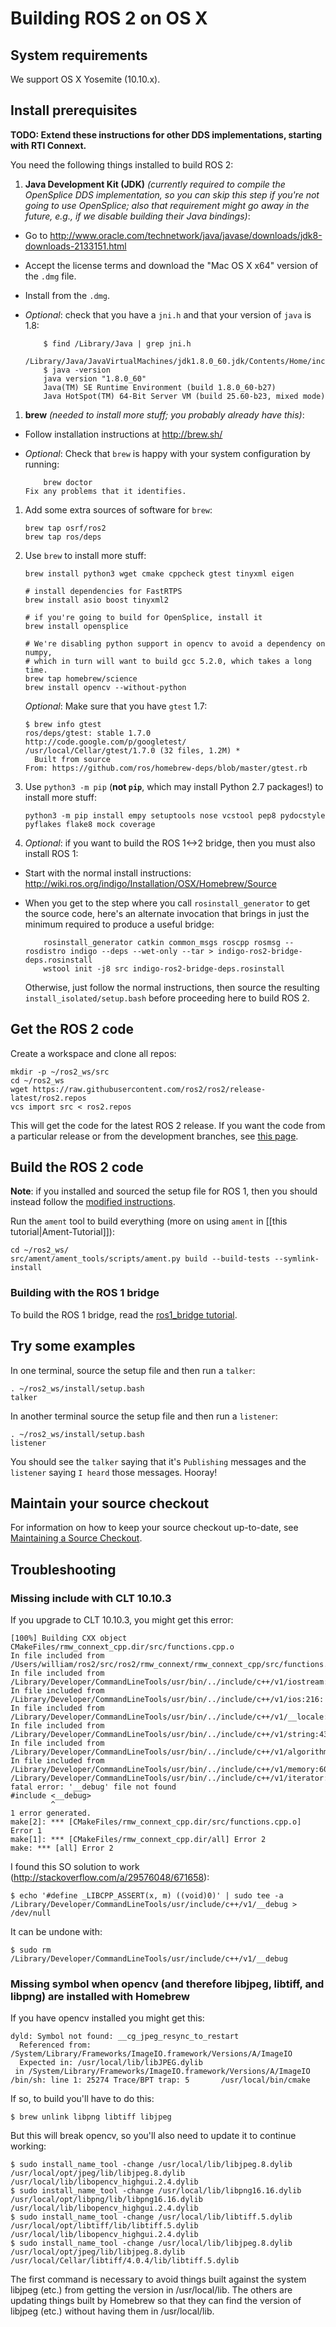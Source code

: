 # Building ROS 2 on OS X

## System requirements

We support OS X Yosemite (10.10.x).

## Install prerequisites

**TODO: Extend these instructions for other DDS implementations, starting with RTI Connext.**

You need the following things installed to build ROS 2:

 1. **Java Development Kit (JDK)** *(currently required to compile the OpenSplice DDS implementation, so you can skip this step if you're not going to use OpenSplice; also that requirement might go away in the future, e.g., if we disable building their Java bindings)*:
  * Go to http://www.oracle.com/technetwork/java/javase/downloads/jdk8-downloads-2133151.html
  * Accept the license terms and download the "Mac OS X x64" version of the `.dmg` file.
  * Install from the `.dmg`.
  * *Optional*: check that you have a `jni.h` and that your version of `java` is 1.8:

            $ find /Library/Java | grep jni.h
            /Library/Java/JavaVirtualMachines/jdk1.8.0_60.jdk/Contents/Home/include/jni.h
            $ java -version
            java version "1.8.0_60"
            Java(TM) SE Runtime Environment (build 1.8.0_60-b27)
            Java HotSpot(TM) 64-Bit Server VM (build 25.60-b23, mixed mode)
 1. **brew** *(needed to install more stuff; you probably already have this)*:
  * Follow installation instructions at http://brew.sh/
  * *Optional*: Check that `brew` is happy with your system configuration by running:

            brew doctor
        Fix any problems that it identifies.
 1. Add some extra sources of software for `brew`:

        brew tap osrf/ros2
        brew tap ros/deps
 1. Use `brew` to install more stuff:

        brew install python3 wget cmake cppcheck gtest tinyxml eigen

        # install dependencies for FastRTPS
        brew install asio boost tinyxml2

        # if you're going to build for OpenSplice, install it
        brew install opensplice

        # We're disabling python support in opencv to avoid a dependency on numpy,
        # which in turn will want to build gcc 5.2.0, which takes a long time.
        brew tap homebrew/science
        brew install opencv --without-python
    *Optional*: Make sure that you have `gtest` 1.7:

        $ brew info gtest
        ros/deps/gtest: stable 1.7.0
        http://code.google.com/p/googletest/
        /usr/local/Cellar/gtest/1.7.0 (32 files, 1.2M) *
          Built from source
        From: https://github.com/ros/homebrew-deps/blob/master/gtest.rb
 1. Use `python3 -m pip` (**not `pip`**, which may install Python 2.7 packages!) to install more stuff:

        python3 -m pip install empy setuptools nose vcstool pep8 pydocstyle pyflakes flake8 mock coverage
 1. *Optional*: if you want to build the ROS 1<->2 bridge, then you must also install ROS 1:
  * Start with the normal install instructions: http://wiki.ros.org/indigo/Installation/OSX/Homebrew/Source
  * When you get to the step where you call `rosinstall_generator` to get the source code, here's an alternate invocation that brings in just the minimum required to produce a useful bridge:

            rosinstall_generator catkin common_msgs roscpp rosmsg --rosdistro indigo --deps --wet-only --tar > indigo-ros2-bridge-deps.rosinstall
            wstool init -j8 src indigo-ros2-bridge-deps.rosinstall
    Otherwise, just follow the normal instructions, then source the resulting `install_isolated/setup.bash` before proceeding here to build ROS 2.

## Get the ROS 2 code

Create a workspace and clone all repos:

    mkdir -p ~/ros2_ws/src
    cd ~/ros2_ws
    wget https://raw.githubusercontent.com/ros2/ros2/release-latest/ros2.repos
    vcs import src < ros2.repos

This will get the code for the latest ROS 2 release. If you want the code from a particular release or from the development branches, see [this page](Maintaining-a-Source-Checkout).

## Build the ROS 2 code

**Note**: if you installed and sourced the setup file for ROS 1, then you should instead follow the [modified instructions](#building-with-the-ros-1-bridge).

Run the `ament` tool to build everything (more on using `ament` in [[this tutorial|Ament-Tutorial]]):

    cd ~/ros2_ws/
    src/ament/ament_tools/scripts/ament.py build --build-tests --symlink-install

### Building with the ROS 1 bridge

To build the ROS 1 bridge, read the [ros1_bridge tutorial](https://github.com/ros2/ros1_bridge/blob/master/README.md#build-the-bridge-from-source).

## Try some examples

In one terminal, source the setup file and then run a `talker`:

    . ~/ros2_ws/install/setup.bash
    talker

In another terminal source the setup file and then run a `listener`:

    . ~/ros2_ws/install/setup.bash
    listener

You should see the `talker` saying that it's `Publishing` messages and the `listener` saying `I heard` those messages.
Hooray!

## Maintain your source checkout
For information on how to keep your source checkout up-to-date, see [Maintaining a Source Checkout](Maintaining-a-Source-Checkout).

## Troubleshooting

### Missing include with CLT 10.10.3

If you upgrade to CLT 10.10.3, you might get this error:

```
[100%] Building CXX object CMakeFiles/rmw_connext_cpp.dir/src/functions.cpp.o
In file included from /Users/william/ros2/src/ros2/rmw_connext/rmw_connext_cpp/src/functions.cpp:15:
In file included from /Library/Developer/CommandLineTools/usr/bin/../include/c++/v1/iostream:38:
In file included from /Library/Developer/CommandLineTools/usr/bin/../include/c++/v1/ios:216:
In file included from /Library/Developer/CommandLineTools/usr/bin/../include/c++/v1/__locale:15:
In file included from /Library/Developer/CommandLineTools/usr/bin/../include/c++/v1/string:439:
In file included from /Library/Developer/CommandLineTools/usr/bin/../include/c++/v1/algorithm:628:
In file included from /Library/Developer/CommandLineTools/usr/bin/../include/c++/v1/memory:604:
/Library/Developer/CommandLineTools/usr/bin/../include/c++/v1/iterator:341:10: fatal error: '__debug' file not found
#include <__debug>
         ^
1 error generated.
make[2]: *** [CMakeFiles/rmw_connext_cpp.dir/src/functions.cpp.o] Error 1
make[1]: *** [CMakeFiles/rmw_connext_cpp.dir/all] Error 2
make: *** [all] Error 2
```

I found this SO solution to work (http://stackoverflow.com/a/29576048/671658):

```
$ echo '#define _LIBCPP_ASSERT(x, m) ((void)0)' | sudo tee -a /Library/Developer/CommandLineTools/usr/include/c++/v1/__debug > /dev/null
```

It can be undone with:

```
$ sudo rm /Library/Developer/CommandLineTools/usr/include/c++/v1/__debug
```

### Missing symbol when opencv (and therefore libjpeg, libtiff, and libpng) are installed with Homebrew

If you have opencv installed you might get this:

```
dyld: Symbol not found: __cg_jpeg_resync_to_restart
  Referenced from: /System/Library/Frameworks/ImageIO.framework/Versions/A/ImageIO
  Expected in: /usr/local/lib/libJPEG.dylib
 in /System/Library/Frameworks/ImageIO.framework/Versions/A/ImageIO
/bin/sh: line 1: 25274 Trace/BPT trap: 5       /usr/local/bin/cmake
```

If so, to build you'll have to do this:

```
$ brew unlink libpng libtiff libjpeg
```

But this will break opencv, so you'll also need to update it to continue working:

```
$ sudo install_name_tool -change /usr/local/lib/libjpeg.8.dylib /usr/local/opt/jpeg/lib/libjpeg.8.dylib /usr/local/lib/libopencv_highgui.2.4.dylib
$ sudo install_name_tool -change /usr/local/lib/libpng16.16.dylib /usr/local/opt/libpng/lib/libpng16.16.dylib /usr/local/lib/libopencv_highgui.2.4.dylib
$ sudo install_name_tool -change /usr/local/lib/libtiff.5.dylib /usr/local/opt/libtiff/lib/libtiff.5.dylib /usr/local/lib/libopencv_highgui.2.4.dylib
$ sudo install_name_tool -change /usr/local/lib/libjpeg.8.dylib /usr/local/opt/jpeg/lib/libjpeg.8.dylib /usr/local/Cellar/libtiff/4.0.4/lib/libtiff.5.dylib
```

The first command is necessary to avoid things built against the system libjpeg (etc.) from getting the version in /usr/local/lib.
The others are updating things built by Homebrew so that they can find the version of libjpeg (etc.) without having them in /usr/local/lib.
